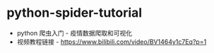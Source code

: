 # python-spider-tutorial
- python 爬虫入门 - 疫情数据爬取和可视化
- 视频教程链接 - https://www.bilibili.com/video/BV1464y1c7Eq?p=1
